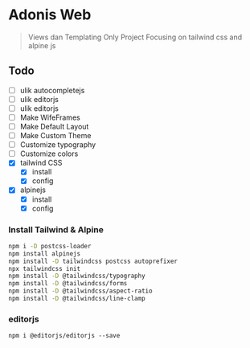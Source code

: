 # Adonis Web
> Views dan Templating Only Project
> Focusing on tailwind css and alpine js

## Todo
- [ ] ulik autocompletejs
- [ ] ulik editorjs
- [ ] ulik editorjs
- [ ] Make WifeFrames
- [ ] Make Default Layout
- [ ] Make Custom Theme
- [ ] Customize typography
- [ ] Customize colors
- [x] tailwind CSS
  - [x] install
  - [x] config
- [x] alpinejs
  - [x] install
  - [x] config

### Install Tailwind & Alpine
```sh
npm i -D postcss-loader
npm install alpinejs
npm install -D tailwindcss postcss autoprefixer
npx tailwindcss init
npm install -D @tailwindcss/typography
npm install -D @tailwindcss/forms
npm install -D @tailwindcss/aspect-ratio
npm install -D @tailwindcss/line-clamp
```

### editorjs
```
npm i @editorjs/editorjs --save
```
